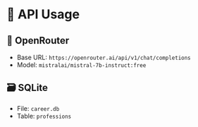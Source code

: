 # 📡 API Usage

## 🤖 OpenRouter
- Base URL: `https://openrouter.ai/api/v1/chat/completions` 
- Model: `mistralai/mistral-7b-instruct:free`

## 🗃 SQLite
- File: `career.db`
- Table: `professions`